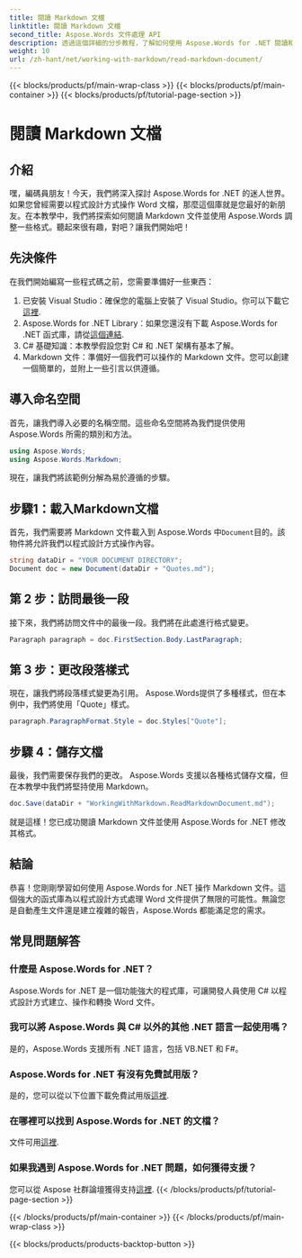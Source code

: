 ```yaml
---
title: 閱讀 Markdown 文檔
linktitle: 閱讀 Markdown 文檔
second_title: Aspose.Words 文件處理 API
description: 透過這個詳細的分步教程，了解如何使用 Aspose.Words for .NET 閱讀和操作 Markdown 文件。非常適合各個層級的開發人員。
weight: 10
url: /zh-hant/net/working-with-markdown/read-markdown-document/
---
```


{{< blocks/products/pf/main-wrap-class >}}
{{< blocks/products/pf/main-container >}}
{{< blocks/products/pf/tutorial-page-section >}}

# 閱讀 Markdown 文檔

## 介紹

嘿，編碼員朋友！今天，我們將深入探討 Aspose.Words for .NET 的迷人世界。如果您曾經需要以程式設計方式操作 Word 文檔，那麼這個庫就是您最好的新朋友。在本教學中，我們將探索如何閱讀 Markdown 文件並使用 Aspose.Words 調整一些格式。聽起來很有趣，對吧？讓我們開始吧！

## 先決條件

在我們開始編寫一些程式碼之前，您需要準備好一些東西：

1. 已安裝 Visual Studio：確保您的電腦上安裝了 Visual Studio。你可以下載它[這裡](https://visualstudio.microsoft.com/downloads/).
2. Aspose.Words for .NET Library：如果您還沒有下載 Aspose.Words for .NET 函式庫，請從[這個連結](https://releases.aspose.com/words/net/).
3. C# 基礎知識：本教學假設您對 C# 和 .NET 架構有基本了解。
4. Markdown 文件：準備好一個我們可以操作的 Markdown 文件。您可以創建一個簡單的，並附上一些引言以供遵循。

## 導入命名空間

首先，讓我們導入必要的名稱空間。這些命名空間將為我們提供使用 Aspose.Words 所需的類別和方法。

```csharp
using Aspose.Words;
using Aspose.Words.Markdown;
```

現在，讓我們將該範例分解為易於遵循的步驟。

## 步驟1：載入Markdown文檔

首先，我們需要將 Markdown 文件載入到 Aspose.Words 中`Document`目的。該物件將允許我們以程式設計方式操作內容。

```csharp
string dataDir = "YOUR DOCUMENT DIRECTORY";
Document doc = new Document(dataDir + "Quotes.md");
```

## 第 2 步：訪問最後一段

接下來，我們將訪問文件中的最後一段。我們將在此處進行格式變更。

```csharp
Paragraph paragraph = doc.FirstSection.Body.LastParagraph;
```

## 第 3 步：更改段落樣式

現在，讓我們將段落樣式變更為引用。 Aspose.Words提供了多種樣式，但在本例中，我們將使用「Quote」樣式。

```csharp
paragraph.ParagraphFormat.Style = doc.Styles["Quote"];
```

## 步驟 4：儲存文檔

最後，我們需要保存我們的更改。 Aspose.Words 支援以各種格式儲存文檔，但在本教學中我們將堅持使用 Markdown。

```csharp
doc.Save(dataDir + "WorkingWithMarkdown.ReadMarkdownDocument.md");
```

就是這樣！您已成功閱讀 Markdown 文件並使用 Aspose.Words for .NET 修改其格式。

## 結論

恭喜！您剛剛學習如何使用 Aspose.Words for .NET 操作 Markdown 文件。這個強大的函式庫為以程式設計方式處理 Word 文件提供了無限的可能性。無論您是自動產生文件還是建立複雜的報告，Aspose.Words 都能滿足您的需求。

## 常見問題解答

### 什麼是 Aspose.Words for .NET？

Aspose.Words for .NET 是一個功能強大的程式庫，可讓開發人員使用 C# 以程式設計方式建立、操作和轉換 Word 文件。

### 我可以將 Aspose.Words 與 C# 以外的其他 .NET 語言一起使用嗎？

是的，Aspose.Words 支援所有 .NET 語言，包括 VB.NET 和 F#。

### Aspose.Words for .NET 有沒有免費試用版？

是的，您可以從以下位置下載免費試用版[這裡](https://releases.aspose.com/).

### 在哪裡可以找到 Aspose.Words for .NET 的文檔？

文件可用[這裡](https://reference.aspose.com/words/net/).

### 如果我遇到 Aspose.Words for .NET 問題，如何獲得支援？

您可以從 Aspose 社群論壇獲得支持[這裡](https://forum.aspose.com/c/words/8).
{{< /blocks/products/pf/tutorial-page-section >}}

{{< /blocks/products/pf/main-container >}}
{{< /blocks/products/pf/main-wrap-class >}}

{{< blocks/products/products-backtop-button >}}
